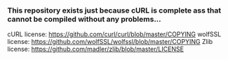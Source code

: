 ### This repository exists just because cURL is complete ass that cannot be compiled without any problems...
cURL license: https://github.com/curl/curl/blob/master/COPYING
wolfSSL license: https://github.com/wolfSSL/wolfssl/blob/master/COPYING
Zlib license: https://github.com/madler/zlib/blob/master/LICENSE